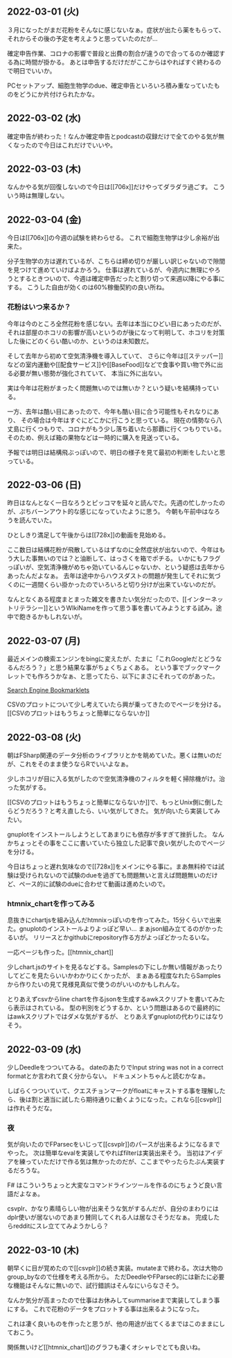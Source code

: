 ## 2022-03-01 (火)

３月になったがまだ花粉をそんなに感じないなぁ。症状が出たら薬をもらって、それからその後の予定を考えようと思っていたのだが…

確定申告作業、コロナの影響で普段と出費の割合が違うので合ってるのか確認する為に時間が掛かる。
あとは申告するだけだがここからはやればすぐ終わるので明日でいいか。

PCセットアップ、細胞生物学のdue、確定申告といろいろ積み重なっていたものをどうにか片付けられたかな。

## 2022-03-02 (水)

確定申告が終わった！なんか確定申告とpodcastの収録だけで全てのやる気が無くなったので今日はこれだけでいいや。

## 2022-03-03 (木)

なんかやる気が回復しないので今日は[[706x]]だけやってダラダラ過ごす。
こういう時は無理しない。

## 2022-03-04 (金)

今日は[[706x]]の今週の試験を終わらせる。
これで細胞生物学は少し余裕が出来た。

分子生物学の方は遅れているが、こちらは締め切りが厳しい訳じゃないので隙間を見つけて進めていけばよかろう。
仕事は遅れているが、今週内に無理にやろうとするときついので、今週は確定申告だったと割り切って来週以降にやる事にする。
こうした自由が効くのは60%稼働契約の良い所ね。

### 花粉はいつ来るか？

今年は今のところ全然花粉を感じない。去年は本当にひどい目にあったのだが、それは部屋のホコリの影響が高いというのが後になって判明して、ホコリを対策した後にどのくらい酷いのか、というのは未知数だ。

そして去年から初めて空気清浄機を導入していて、
さらに今年は[[ステッパー]]などの室内運動や[[配食サービス]]や[[BaseFood]]などで食事や買い物で外に出る必要が無い態勢が強化されていて、
本当に外に出ない。

実は今年は花粉がまったく問題無いのでは無いか？という疑いを結構持っている。

一方、去年は酷い目にあったので、今年も酷い目に合う可能性もそれなりにあり、
その場合は今年はすぐにどこかに行こうと思っている。
現在の情勢なら八丈島に行くつもりで、コロナがもう少し落ち着いたら那覇に行くつもりでいる。
そのため、例えば箱の果物などは一時的に購入を見送っている。

予報では明日は結構飛ぶっぽいので、明日の様子を見て最初の判断をしたいと思っている。

## 2022-03-06 (日)

昨日はなんとなく一日なろうとピッコマを延々と読んでた。先週の忙しかったのが、ぷちバーンアウト的な感じになっていたように思う。
今朝も午前中はなろうを読んでいた。

ひとしきり満足して午後からは[[728x]]の動画を見始める。

ここ数日は結構花粉が飛散しているはずなのに全然症状が出ないので、今年はもう大した事無いのでは？と油断して、はっさくを箱でポチる。
いかにもフラグっぽいが、空気清浄機がめちゃ効いているんじゃないか、という疑惑は去年からあったんだよなぁ。
去年は途中からハウスダストの問題が発生してそれに気づくのに一週間くらい掛かったのでいろいろと切り分けが出来ていないのだが。

なんとなくある程度まとまった雑文を書きたい気分だったので、[[インターネットリテラシー]]というWIkiNameを作って思う事を書いてみようとする試み。途中で飽きるかもしれないが。

## 2022-03-07 (月)

最近メインの検索エンジンをbingに変えたが、たまに「これGoogleだとどうなるんだろう？」と思う結果な事がちょくちょくある。
という事でブックマークレットでも作ろうかなぁ、と思ってたら、以下にまさにそれってのがあった。

[Search Engine Bookmarklets](http://www.searchengineshowdown.com/bmlets/)

CSVのプロットについて少し考えていたら興が乗ってきたのでページを分ける。
[[CSVのプロットはもうちょっと簡単にならないか]]

## 2022-03-08 (火)

朝はFSharp関連のデータ分析のライブラリとかを眺めていた。悪くは無いのだが、これをそのまま使うならRでいいよなぁ。

少しホコリが目に入る気がしたので空気清浄機のフィルタを軽く掃除機がけ。治った気がする。

[[CSVのプロットはもうちょっと簡単にならないか]]で、もっとUnix側に倒したらどうだろう？と考え直したら、いい気がしてきた。
気が向いたら実装してみたい。

gnuplotをインストールしようとしてあまりにも依存が多すぎて挫折した。
なんかちょっとその事をここに書いていたら独立した記事で良い気がしたのでページを分ける。

今日はちょっと遅れ気味なので[[728x]]をメインにやる事に。まあ無料枠では試験は受けられないので試験のdueを過ぎても問題無いと言えば問題無いのだけど、ペース的に試験のdueに合わせて動画は進めたいので。

### htmnix_chartを作ってみる

息抜きにchartjsを組み込んだhtmnixっぽいのを作ってみた。15分くらいで出来た。gnuplotのインストールよりよっぽど早い…
まぁjson組み立てるのがかったるいが。
リリースとかgithubにrepository作る方がよっぽどかったるいな。

一応ページも作った。[[htmnix_chart]]

少しchart.jsのサイトを見るなどする。Samplesの下にしか無い情報があったりしてどこを見たらいいかわかりにくかったが、
まぁある程度なれたらSamplesから作りたいの見て見様見真似で使うのがいいのかもしれんな。

とりあえずcsvからline chartを作るjsonを生成するawkスクリプトを書いてみたら表示はされている。
型の判別をどうするか、という問題はあるので最終的にはawkスクリプトではダメな気がするが、
とりあえずgnuplotの代わりにはなりそう。

## 2022-03-09 (水)

少しDeedleをつついてみる。
dateのあたりでInput string was not in a correct formatとか言われて良く分からない。
ドキュメントちゃんと読むかなぁ。

しばらくつついていて、クエスチョンマークがfloatにキャストする事を理解したら、後は割と適当に試したら期待通りに動くようになった。これなら[[csvplr]]は作れそうだな。

### 夜

気が向いたのでFParsecをいじって[[csvplr]]のパースが出来るようになるまでやった。
次は簡単なevalを実装してやればfilterは実装出来そう。
当初はアイデアを練っていただけで作る気は無かったのだが、ここまでやったらたぶん実装するだろうな。

F# はこういうちょっと大変なコマンドラインツールを作るのにちょうど良い言語だよなぁ。

csvplr、かなり素晴らしい物が出来そうな気がするんだが、自分のまわりにはdplr使いが居ないのであまり賛同してくれる人は居なさそうだなぁ。
完成したらredditにスレ立ててみようかしら？

## 2022-03-10 (木)

朝早くに目が覚めたので[[csvplr]]の続き実装。mutateまで終わる。次は大物のgroup_byなので仕様を考える所から。
ただDeedleやFParsec的には新たに必要な機能はそんなに無いので、試行錯誤はそんなにいらなさそう。

なんか気分が高まったので仕事はお休みしてsummariseまで実装してしまう事にする。
これで花粉のデータをプロットする事は出来るようになった。

これは凄く良いものを作ったと思うが、他の用途が出てくるまではこのままにしておこう。

関係無いけど[[htmnix_chart]]のグラフも凄くオシャレでとても良いね。
